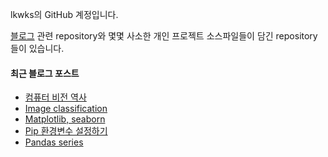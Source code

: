 lkwks의 GitHub 계정입니다.

[블로그](https://lkwks.github.io) 관련 repository와 몇몇 사소한 개인 프로젝트 소스파일들이 담긴 repository들이 있습니다.


#### 최근 블로그 포스트
<!-- BLOG-POST-LIST:START -->
- [컴퓨터 비전 역사](https://lkwks.github.io/cs231n/2021/12/24/%EC%BB%B4%ED%93%A8%ED%84%B0-%EB%B9%84%EC%A0%84-%EC%97%AD%EC%82%AC.html)
- [Image classification](https://lkwks.github.io/cs231n/2021/12/24/image-classification.html)
- [Matplotlib, seaborn](https://lkwks.github.io/python/2021/12/23/matplotlib,-seaborn.html)
- [Pip 환경변수 설정하기](https://lkwks.github.io/%EA%B8%B0%ED%83%80/2021/12/22/pip-%ED%99%98%EA%B2%BD%EB%B3%80%EC%88%98-%EC%84%A4%EC%A0%95%ED%95%98%EA%B8%B0.html)
- [Pandas series](https://lkwks.github.io/python/2021/12/22/pandas-series.html)
<!-- BLOG-POST-LIST:END -->
  
<!--![Top Langs](https://github-readme-stats.vercel.app/api/top-langs/?username=lkwks)-->

